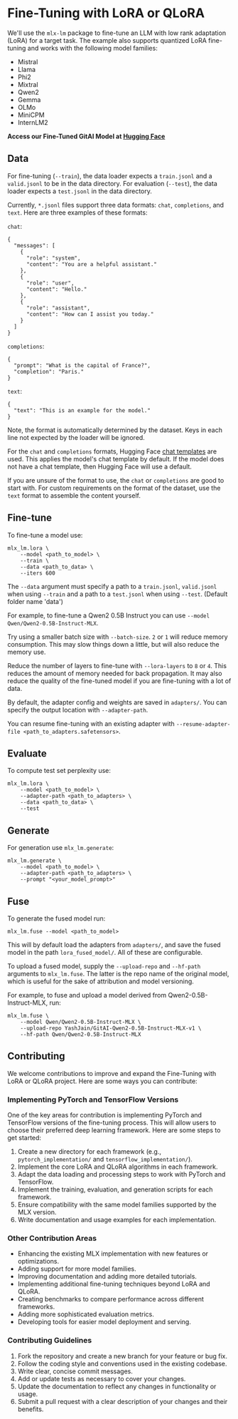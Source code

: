 # Fine-Tuning with LoRA or QLoRA

We'll use the `mlx-lm` package to fine-tune an LLM with low rank adaptation (LoRA) for a target task. The example also supports quantized LoRA fine-tuning and works with the following model families:

- Mistral
- Llama
- Phi2
- Mixtral
- Qwen2
- Gemma
- OLMo
- MiniCPM
- InternLM2

**Access our Fine-Tuned GitAI Model at [Hugging Face](https://huggingface.co/collections/YashJain/gitai-66716f5414a2d8e2b6d93bd9)**

## Data

For fine-tuning (`--train`), the data loader expects a `train.jsonl` and a `valid.jsonl` to be in the data directory. For evaluation (`--test`), the data loader expects a `test.jsonl` in the data directory.

Currently, `*.jsonl` files support three data formats: `chat`, `completions`, and `text`. Here are three examples of these formats:

`chat`:

```jsonl
{
  "messages": [
    {
      "role": "system",
      "content": "You are a helpful assistant."
    },
    {
      "role": "user",
      "content": "Hello."
    },
    {
      "role": "assistant",
      "content": "How can I assist you today."
    }
  ]
}
```

`completions`:

```jsonl
{
  "prompt": "What is the capital of France?",
  "completion": "Paris."
}
```

`text`:

```jsonl
{
  "text": "This is an example for the model."
}
```

Note, the format is automatically determined by the dataset. Keys in each line not expected by the loader will be ignored.

For the `chat` and `completions` formats, Hugging Face [chat templates](https://huggingface.co/blog/chat-templates) are used. This applies the model's chat template by default. If the model does not have a chat template, then Hugging Face will use a default.

If you are unsure of the format to use, the `chat` or `completions` are good to start with. For custom requirements on the format of the dataset, use the `text` format to assemble the content yourself.

## Fine-tune

To fine-tune a model use:

```shell
mlx_lm.lora \
    --model <path_to_model> \
    --train \
    --data <path_to_data> \
    --iters 600
```

The `--data` argument must specify a path to a `train.jsonl`, `valid.jsonl` when using `--train` and a path to a `test.jsonl` when using `--test`. (Default folder name 'data')

For example, to fine-tune a Qwen2 0.5B Instruct you can use `--model Qwen/Qwen2-0.5B-Instruct-MLX`.

Try using a smaller batch size with `--batch-size`. `2` or `1` will reduce memory consumption. This may slow things down a little, but will also reduce the memory use.

Reduce the number of layers to fine-tune with `--lora-layers` to `8` or `4`. This reduces the amount of memory needed for back propagation. It may also reduce the quality of the fine-tuned model if you are fine-tuning with a lot of data.

By default, the adapter config and weights are saved in `adapters/`. You can specify the output location with `--adapter-path`.

You can resume fine-tuning with an existing adapter with `--resume-adapter-file <path_to_adapters.safetensors>`.

## Evaluate

To compute test set perplexity use:

```shell
mlx_lm.lora \
    --model <path_to_model> \
    --adapter-path <path_to_adapters> \
    --data <path_to_data> \
    --test
```

## Generate

For generation use `mlx_lm.generate`:

```shell
mlx_lm.generate \
    --model <path_to_model> \
    --adapter-path <path_to_adapters> \
    --prompt "<your_model_prompt>"
```

## Fuse

To generate the fused model run:

```shell
mlx_lm.fuse --model <path_to_model>
```

This will by default load the adapters from `adapters/`, and save the fused model in the path `lora_fused_model/`. All of these are configurable.

To upload a fused model, supply the `--upload-repo` and `--hf-path` arguments to `mlx_lm.fuse`. The latter is the repo name of the original model, which is useful for the sake of attribution and model versioning.

For example, to fuse and upload a model derived from Qwen2-0.5B-Instruct-MLX, run:

```shell
mlx_lm.fuse \
    --model Qwen/Qwen2-0.5B-Instruct-MLX \
    --upload-repo YashJain/GitAI-Qwen2-0.5B-Instruct-MLX-v1 \
    --hf-path Qwen/Qwen2-0.5B-Instruct-MLX
```

## Contributing

We welcome contributions to improve and expand the Fine-Tuning with LoRA or QLoRA project. Here are some ways you can contribute:

### Implementing PyTorch and TensorFlow Versions

One of the key areas for contribution is implementing PyTorch and TensorFlow versions of the fine-tuning process. This will allow users to choose their preferred deep learning framework. Here are some steps to get started:

1. Create a new directory for each framework (e.g., `pytorch_implementation/` and `tensorflow_implementation/`).
2. Implement the core LoRA and QLoRA algorithms in each framework.
3. Adapt the data loading and processing steps to work with PyTorch and TensorFlow.
4. Implement the training, evaluation, and generation scripts for each framework.
5. Ensure compatibility with the same model families supported by the MLX version.
6. Write documentation and usage examples for each implementation.

### Other Contribution Areas

- Enhancing the existing MLX implementation with new features or optimizations.
- Adding support for more model families.
- Improving documentation and adding more detailed tutorials.
- Implementing additional fine-tuning techniques beyond LoRA and QLoRA.
- Creating benchmarks to compare performance across different frameworks.
- Adding more sophisticated evaluation metrics.
- Developing tools for easier model deployment and serving.

### Contributing Guidelines

1. Fork the repository and create a new branch for your feature or bug fix.
2. Follow the coding style and conventions used in the existing codebase.
3. Write clear, concise commit messages.
4. Add or update tests as necessary to cover your changes.
5. Update the documentation to reflect any changes in functionality or usage.
6. Submit a pull request with a clear description of your changes and their benefits.

